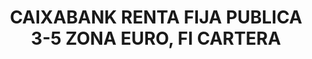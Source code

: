 ---
layout: fund
title: CAIXABANK RENTA FIJA PUBLICA 3-5 ZONA EURO, FI CARTERA
isin: ES0115666002
---